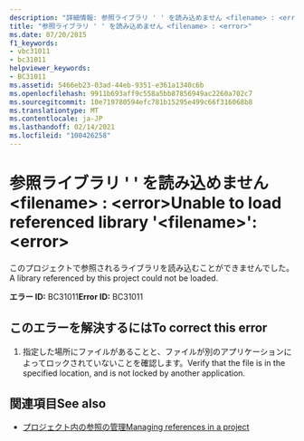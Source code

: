 ```yaml
---
description: "詳細情報: 参照ライブラリ ' ' を読み込めません <filename> : <error>"
title: "参照ライブラリ ' ' を読み込めません <filename> : <error>"
ms.date: 07/20/2015
f1_keywords:
- vbc31011
- bc31011
helpviewer_keywords:
- BC31011
ms.assetid: 5466eb23-03ad-44eb-9351-e361a1340c6b
ms.openlocfilehash: 9911b693aff9c558a5bb87856949ac2260a702c7
ms.sourcegitcommit: 10e719780594efc781b15295e499c66f316068b8
ms.translationtype: MT
ms.contentlocale: ja-JP
ms.lasthandoff: 02/14/2021
ms.locfileid: "100426258"
---
```

# <a name="unable-to-load-referenced-library-filename-error"></a><span data-ttu-id="7879b-103">参照ライブラリ ' ' を読み込めません \<filename> : \<error></span><span class="sxs-lookup"><span data-stu-id="7879b-103">Unable to load referenced library '\<filename>': \<error></span></span>

<span data-ttu-id="7879b-104">このプロジェクトで参照されるライブラリを読み込むことができませんでした。</span><span class="sxs-lookup"><span data-stu-id="7879b-104">A library referenced by this project could not be loaded.</span></span>  
  
 <span data-ttu-id="7879b-105">**エラー ID:** BC31011</span><span class="sxs-lookup"><span data-stu-id="7879b-105">**Error ID:** BC31011</span></span>  
  
## <a name="to-correct-this-error"></a><span data-ttu-id="7879b-106">このエラーを解決するには</span><span class="sxs-lookup"><span data-stu-id="7879b-106">To correct this error</span></span>  
  
1. <span data-ttu-id="7879b-107">指定した場所にファイルがあることと、ファイルが別のアプリケーションによってロックされていないことを確認します。</span><span class="sxs-lookup"><span data-stu-id="7879b-107">Verify that the file is in the specified location, and is not locked by another application.</span></span>  
  
## <a name="see-also"></a><span data-ttu-id="7879b-108">関連項目</span><span class="sxs-lookup"><span data-stu-id="7879b-108">See also</span></span>

- [<span data-ttu-id="7879b-109">プロジェクト内の参照の管理</span><span class="sxs-lookup"><span data-stu-id="7879b-109">Managing references in a project</span></span>](/visualstudio/ide/managing-references-in-a-project)
